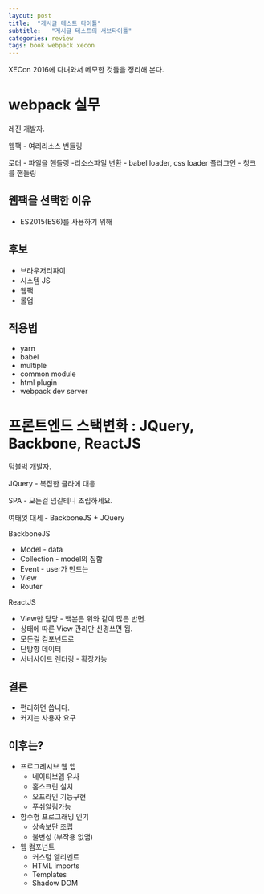 ```yaml
---
layout: post
title:  "게시글 테스트 타이틀"
subtitle:   "게시글 테스트의 서브타이틀"
categories: review
tags: book webpack xecon
---
```


XECon 2016에 다녀와서 메모한 것들을 정리해 본다.

# webpack 실무

 레진 개발자.

 웹팩 - 여러리소스 번들링

 로더 - 파일을 핸들링 -리소스파일 변환 - babel loader, css loader
 플러그인 - 청크를 핸들링

## 웹팩을 선택한 이유

 * ES2015(ES6)를 사용하기 위해

## 후보

 * 브라우저리파이
 * 시스템 JS
 * 웹팩
 * 롤업

## 적용법

* yarn
* babel
* multiple
* common module
* html plugin
* webpack dev server

# 프론트엔드 스택변화 : JQuery, Backbone, ReactJS

텀블벅 개발자.

JQuery - 복잡한 클라에 대응

SPA - 모든걸 넘길테니 조립하세요.

여태껏 대세 - BackboneJS + JQuery

BackboneJS
* Model - data
* Collection - model의 집합
* Event - user가 만드는
* View
* Router


ReactJS
* View만 담당 - 백본은 위와 같이 많은 반면.
* 상태에 따른 View 관리만 신경쓰면 됩.
* 모든걸 컴포넌트로
* 단방향 데이터
* 서버사이드 렌더링 - 확장가능

## 결론

* 편리하면 씁니다.
* 커지는 사용자 요구

## 이후는?
* 프로그레시브 웹 앱
    * 네이티브앱 유사
    * 홈스크린 설치
    * 오프라인 기능구현
    * 푸쉬알림가능
* 함수형 프로그래밍 인기
    * 상속보단 조립
    * 불변성 (부작용 없앰)
* 웹 컴포넌트
    * 커스텀 엘리멘트
    * HTML imports
    * Templates
    * Shadow DOM
